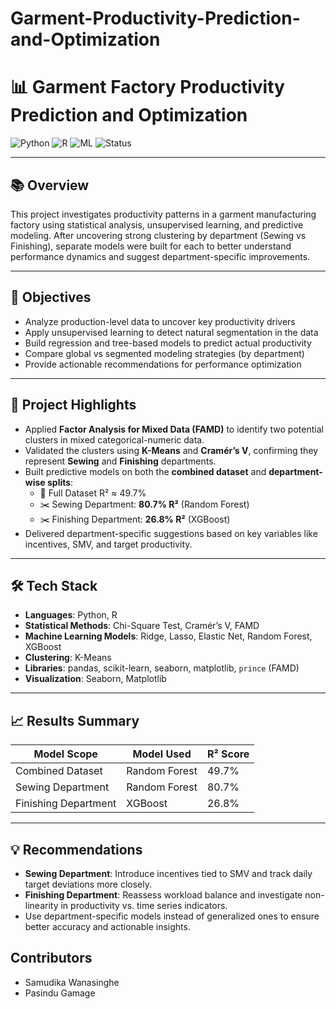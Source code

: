 # Garment-Productivity-Prediction-and-Optimization
# 📊 Garment Factory Productivity Prediction and Optimization

![Python](https://img.shields.io/badge/Python-3.8+-blue)
![R](https://img.shields.io/badge/R-Statistics-blue)
![ML](https://img.shields.io/badge/ML-scikit--learn-yellow)
![Status](https://img.shields.io/badge/Status-Completed-brightgreen)

---

## 📚 Overview

This project investigates productivity patterns in a garment manufacturing factory using statistical analysis, unsupervised learning, and predictive modeling. After uncovering strong clustering by department (Sewing vs Finishing), separate models were built for each to better understand performance dynamics and suggest department-specific improvements.

---

## 🎯 Objectives

- Analyze production-level data to uncover key productivity drivers  
- Apply unsupervised learning to detect natural segmentation in the data  
- Build regression and tree-based models to predict actual productivity  
- Compare global vs segmented modeling strategies (by department)  
- Provide actionable recommendations for performance optimization  

---

## 🧪 Project Highlights

- Applied **Factor Analysis for Mixed Data (FAMD)** to identify two potential clusters in mixed categorical-numeric data.  
- Validated the clusters using **K-Means** and **Cramér’s V**, confirming they represent **Sewing** and **Finishing** departments.  
- Built predictive models on both the **combined dataset** and **department-wise splits**:  
  - 📄 Full Dataset R² ≈ 49.7%  
  - ✂️ Sewing Department: **80.7% R²** (Random Forest)  
  - ✂️ Finishing Department: **26.8% R²** (XGBoost)  
- Delivered department-specific suggestions based on key variables like incentives, SMV, and target productivity.

---

## 🛠️ Tech Stack

- **Languages**: Python, R  
- **Statistical Methods**: Chi-Square Test, Cramér’s V, FAMD  
- **Machine Learning Models**: Ridge, Lasso, Elastic Net, Random Forest, XGBoost  
- **Clustering**: K-Means  
- **Libraries**: pandas, scikit-learn, seaborn, matplotlib, `prince` (FAMD)  
- **Visualization**: Seaborn, Matplotlib  

---

## 📈 Results Summary

| Model Scope           | Model Used     | R² Score |
|-----------------------|----------------|----------|
| Combined Dataset      | Random Forest  | 49.7%    |
| Sewing Department     | Random Forest  | 80.7%    |
| Finishing Department  | XGBoost        | 26.8%    |

---

## 💡 Recommendations

- **Sewing Department**: Introduce incentives tied to SMV and track daily target deviations more closely.  
- **Finishing Department**: Reassess workload balance and investigate non-linearity in productivity vs. time series indicators.
- Use department-specific models instead of generalized ones to ensure better accuracy and actionable insights.

## Contributors
- Samudika Wanasinghe
- Pasindu Gamage
